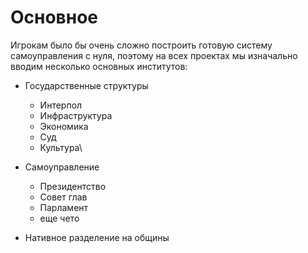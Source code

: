 # Основное

Игрокам было бы очень сложно построить готовую систему самоуправления с нуля, поэтому на всех проектах мы изначально вводим несколько основных институтов:

* Государственные структуры
  * Интерпол&#x20;
  * Инфраструктура
  * Экономика&#x20;
  * Суд
  * Культура\

*   Самоуправление

    * Президентство
    * Совет глав
    * Парламент
    * еще чето


*   Нативное разделение на общины




